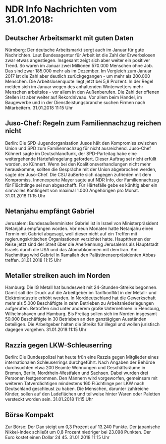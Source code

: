 # NDR Info Nachrichten vom 31.01.2018:


## Deutscher Arbeitsmarkt mit guten Daten
Nürnberg: Der deutsche Arbeitsmarkt sorgt auch im Januar für gute Nachrichten. Laut Bundesagentur für Arbeit ist die Zahl der Erwerbslosen zwar etwas angestiegen. Insgesamt zeigt sich aber weiter ein positiver Trend. So waren im Januar zwei Millionen 570.000 Menschen ohne Job. Das sind zwar 185.000 mehr als im Dezember. Im Vergleich zum Januar 2017 ist die Zahl aber deutlich zurückgegangen - um mehr als 200.000 Menschen. Die Arbeitslosenquote liegt jetzt bei 5,8 Prozent. In der Regel melden sich im Januar wegen des anhaltenden Winterwetters mehr Menschen arbeitslos - vor allem in den Außenberufen. Die Zahl der offenen Stellen ist aber weiter auf Rekordniveau. Vor allem beim Handel, im Baugewerbe und in der Dienstleistungsbranche suchen Firmen nach Mitarbeitern. 31.01.2018 11:15 Uhr 

## Juso-Chef: Regeln zum Familiennachzug reichen nicht
Berlin:	Die SPD-Jugendorganisation Jusos hält den Kompromiss zwischen Union und SPD zum Familiennachzug für nicht ausreichend. Juso-Chef Kühnert sagte im Deutschlandfunk, der SPD-Parteitag habe eine weitergehende Härtefallregelung gefordert. Dieser Auftrag sei nicht erfüllt worden, so Kühnert. Wenn bei den Koalitionsverhandlungen nicht mehr herauskomme, sollten die Gespräche mit der Union abgebrochen werden, sagte der Juso-Chef. Die CSU äußerte sich dagegen zufrieden mit dem Kompromiss. Innenexperte Mayer sagte auf NDR Info, der Familiennachzug für Flüchtlinge sei nun abgeschafft. Für Härtefälle gebe es künftig aber ein sinnvolles Kontingent von maximal 1.000 Angehörigen pro Monat. 31.01.2018 11:15 Uhr 

## Netanjahu empfängt Gabriel
Jerusalem:	Bundesaußenminister Gabriel ist in Israel von Ministerpräsident Netanjahu empfangen worden. Vor neun Monaten hatte Netanjahu einen Termin mit Gabriel abgesagt, weil dieser nicht auf ein Treffen mit regierungskritischen Organisationen verzichtet hatte. Hauptthemen der Reise jetzt sind der Streit über die Anerkennung Jerusalems als Hauptstadt Israels durch die USA und das Atomabkommen mit dem Iran. Am Nachmittag wird Gabriel in Ramallah den Palästinenserpräsidenten Abbas treffen. 31.01.2018 11:15 Uhr 

## Metaller streiken auch im Norden
Hamburg:	Die IG Metall hat bundesweit mit 24-Stunden-Streiks begonnen. Damit soll der Druck auf die Arbeitgeber im Tarifkonflikt in der Metall- und Elektroindustrie erhöht werden. In Norddeutschland hat die Gewerkschaft mehr als 5.000 Beschäftigte in zehn Betrieben zu Arbeitsniederlegungen aufgerufen. Betroffen sind unter anderem große Unternehmen in Flensburg, Wilhelmshaven und Hamburg. Bis Freitag sollen sich im Norden insgesamt 50.000 Beschäftigte in 30 Betrieben an den ganztägigen Ausständen beteiligen. Die Arbeitgeber halten die Streiks für illegal und wollen juristisch dagegen vorgehen. 31.01.2018 11:15 Uhr 

## Razzia gegen LKW-Schleuserring
Berlin:	Die Bundespolizei hat heute früh eine Razzia gegen Mitglieder eines internationalen Schleuserrings durchgeführt. Nach Angaben der Behörde durchsuchten etwa 200 Beamte Wohnungen und Geschäftsräume in Bremen, Berlin, Nordrhein-Westfalen und Sachsen. Dabei wurden drei Personen festgenommen. Den Männern wird vorgeworfen, gemeinsam mit weiteren Tatverdächtigen mindestens 160 Flüchtlinge per LKW nach Deutschland geschleust zu haben. Die Menschen, darunter zahlreiche Kinder, sollen auf den Ladeflächen und teilweise hinter Waren oder Paletten versteckt worden sein. 31.01.2018 11:15 Uhr 

## Börse Kompakt
Zur Börse: Der Dax steigt um 0,3 Prozent auf 13.240 Punkte. Der japanische Nikkei-Index schließt um 0,8 Prozent niedriger bei 23.098 Punkten. Der Euro kostet einen Dollar 24 45. 31.01.2018 11:15 Uhr 
